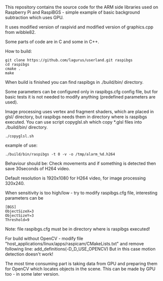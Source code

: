 This repository contains the source code for the ARM side libraries used on Raspberry Pi
and RaspiBGS - simple example of basic background subtraction which uses GPU.

It uses modified version of raspivid and modified version of graphics.cpp from wibble82.

Some parts of code are in C and some in C++.

How to build:

	git clone https://github.com/lagurus/userland.git raspibgs
	cd raspibgs
	cmake .
	make


When build is finished you can find raspibgs in ./build/bin/ directory.

Some parameters can be configured only in raspibgs.cfg config file, but for basic tests it is not needed to modify anything (predefined parameters are used).

Image processing uses vertex and fragment shaders, which are placed in glsl/ directory, but raspibgs needs them in directory where is raspibgs executed. You can use script copyglsl.sh which copy *.glsl files into ./build/bin/ directory.

	./copyglsl.sh


example of use:

	./build/bin/raspibgs -t 0 -v -o /tmp/alarm_%d.h264

Behaviour should be: Check movements and if something is detected then save 30seconds of H264 video.

Default resolution is 1920x1080 for H264 video, for image processing 320x240.
	
When sensitivity is too high/low - try to modify raspibgs.cfg file, interesting parameters can be
	
	[BGS]
	ObjectSizeX=3
	ObjectSizeY=3
	Threshold=9
		
Note: file raspibgs.cfg must be in directory where is raspibgs executed!

For build without OpenCV - modify file "host_applications/linux/apps/raspicam/CMakeLists.txt" and remove following line: add_definitions(-D_D_USE_OPENCV)
But in this case motion detection doesn't work!

The most time consuming part is taking data from GPU and preparing them for OpenCV which locates objects in the scene. This can be made by GPU too - in some later version.



